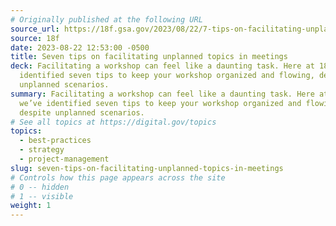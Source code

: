 ```yaml
---
# Originally published at the following URL
source_url: https://18f.gsa.gov/2023/08/22/7-tips-on-facilitating-unplanned-topics-in-meetings/
source: 18f
date: 2023-08-22 12:53:00 -0500
title: Seven tips on facilitating unplanned topics in meetings
deck: Facilitating a workshop can feel like a daunting task. Here at 18F, we’ve
  identified seven tips to keep your workshop organized and flowing, despite
  unplanned scenarios.
summary: Facilitating a workshop can feel like a daunting task. Here at 18F,
  we’ve identified seven tips to keep your workshop organized and flowing,
  despite unplanned scenarios.
# See all topics at https://digital.gov/topics
topics:
  - best-practices
  - strategy
  - project-management
slug: seven-tips-on-facilitating-unplanned-topics-in-meetings
# Controls how this page appears across the site
# 0 -- hidden
# 1 -- visible
weight: 1
---
```

